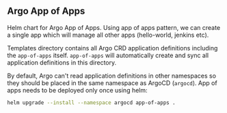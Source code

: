 ## Argo App of Apps

Helm chart for Argo App of Apps. Using app of apps pattern, we can create a single app which will manage all other apps (hello-world, jenkins etc).

Templates directory contains all Argo CRD application definitions including the `app-of-apps` itself. `app-of-apps` will automatically create and sync all application definitions in this directory.

By default, Argo can't read application definitions in other namespaces so they should be placed in the same namespace as ArgoCD (`argocd`). App of apps needs to be deployed only once using helm:

```bash
helm upgrade --install --namespace argocd app-of-apps .
```

